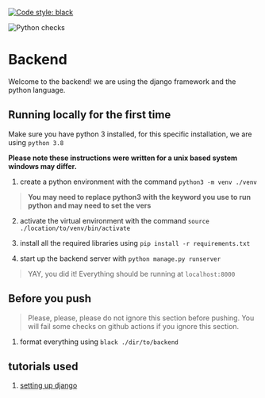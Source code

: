 [![Code style: black](https://img.shields.io/badge/code%20style-black-000000.svg)](https://github.com/psf/black)

![Python checks](https://github.com/C2H2-UF/ScheduGator/actions/workflows/greetings.yml/badge.svg)


# Backend

Welcome to the backend! we are using the django framework and the python language.

## Running locally for the first time

Make sure you have python 3 installed, for this specific installation, we are using
`python 3.8`

**Please note these instructions were written for a unix based system windows may differ.**

1. create a python environment with the command `python3 -m venv ./venv`
> **You may need to replace python3 with the keyword you use to run python and may need to set the vers**

2. activate the virtual environment with the command `source ./location/to/venv/bin/activate`

3. install all the required libraries using `pip install -r requirements.txt`

4. start up the backend server with `python manage.py runserver`

> YAY, you did it! Everything should be running at `localhost:8000`

## Before you push

> Please, please, please do not ignore this section before pushing. You will fail some checks on github actions if you ignore this section.

1. format everything using `black ./dir/to/backend`

## tutorials used 
1. [setting up django](https://www.digitalocean.com/community/tutorials/build-a-to-do-application-using-django-and-react)